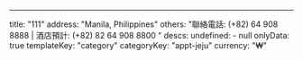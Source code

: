 ---
  title: "111"
  address: "Manila, Philippines"
  others: "聯絡電話: (+82) 64 908 8888 | 酒店預計: (+82) 82 64 908 8800 "
  descs: 
    undefined: 
      - null
  onlyData: true
  templateKey: "category"
  categoryKey: "appt-jeju"
  currency: "₩"
